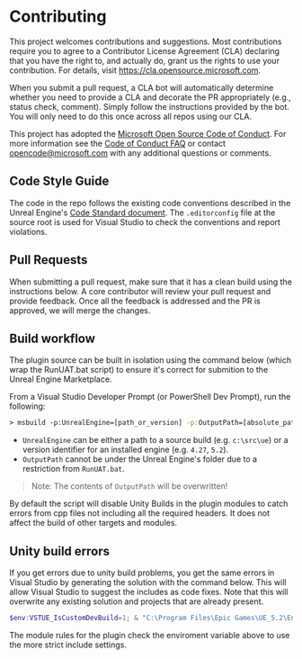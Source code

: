 # Contributing

This project welcomes contributions and suggestions.  Most contributions require you to agree to a
Contributor License Agreement (CLA) declaring that you have the right to, and actually do, grant us
the rights to use your contribution. For details, visit <https://cla.opensource.microsoft.com>.

When you submit a pull request, a CLA bot will automatically determine whether you need to provide
a CLA and decorate the PR appropriately (e.g., status check, comment). Simply follow the instructions
provided by the bot. You will only need to do this once across all repos using our CLA.

This project has adopted the [Microsoft Open Source Code of Conduct](https://opensource.microsoft.com/codeofconduct/).
For more information see the [Code of Conduct FAQ](https://opensource.microsoft.com/codeofconduct/faq/) or
contact [opencode@microsoft.com](mailto:opencode@microsoft.com) with any additional questions or comments.

## Code Style Guide

The code in the repo follows the existing code conventions described in the Unreal Engine's [Code Standard document](https://docs.unrealengine.com/INT/epic-cplusplus-coding-standard-for-unreal-engine/). The `.editorconfig` file at the source root is used for Visual Studio to check the conventions and report violations.

## Pull Requests

When submitting a pull request, make sure that it has a clean build using the instructions below. A core contributor will review your pull request and provide feedback. Once all the feedback is addressed and the PR is approved, we will merge the changes.

## Build workflow
The plugin source can be built in isolation using the command below (which wrap the RunUAT.bat script) to ensure it's correct for submition to the Unreal Engine Marketplace.

From a Visual Studio Developer Prompt (or PowerShell Dev Prompt), run the following:

```cmd
> msbuild -p:UnrealEngine=[path_or_version] -p:OutputPath=[absolute_path]
``````

- `UnrealEngine` can be either a path to a source build (e.g. `c:\src\ue`) or a version identifier for an installed engine (e.g. `4.27`, `5.2`).
- `OutputPath` cannot be under the Unreal Engine's folder due to a restriction from `RunUAT.bat`.

> Note: The contents of `OutputPath` will be overwritten!

By default the script will disable Unity Builds in the plugin modules to catch errors from cpp files not including all the required headers. It does not affect the build of other targets and modules.

## Unity build errors

If you get errors due to unity build problems, you get the same errors in Visual Studio by generating the solution with the command below. This will allow Visual Studio to suggest the includes as code fixes. Note that this will overwrite any existing solution and projects that are already present.

```powershell
$env:VSTUE_IsCustomDevBuild=1; & "C:\Program Files\Epic Games\UE_5.2\Engine\Build\BatchFiles\Build.bat" -projectfiles -project="full_path_to_game.uproject" -game
```

The module rules for the plugin check the enviroment variable above to use the more strict include settings.


